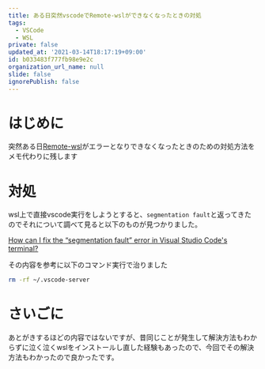 ```yaml
---
title: ある日突然vscodeでRemote-wslができなくなったときの対処
tags:
  - VSCode
  - WSL
private: false
updated_at: '2021-03-14T18:17:19+09:00'
id: b033483f777fb98e9e2c
organization_url_name: null
slide: false
ignorePublish: false
---
```

# はじめに

突然ある日[Remote-wsl](https://qiita.com/nj_ryoo0/items/a42c47436b77310f5430)がエラーとなりできなくなったときのための対処方法をメモ代わりに残します

# 対処

wsl上で直接vscode実行をしようとすると、`segmentation fault`と返ってきたのでそれについて調べて見ると以下のものが見つかりました。

[How can I fix the “segmentation fault” error in Visual Studio Code's terminal?](https://stackoverflow.com/questions/56972740/how-can-i-fix-the-segmentation-fault-error-in-visual-studio-codes-terminal)

その内容を参考に以下のコマンド実行で治りました

```bash
rm -rf ~/.vscode-server
```

# さいごに

あとがきするほどの内容ではないですが、昔同じことが発生して解決方法もわからずに泣く泣くwslをインストールし直した経験もあったので、今回でその解決方法もわかったので良かったです。

